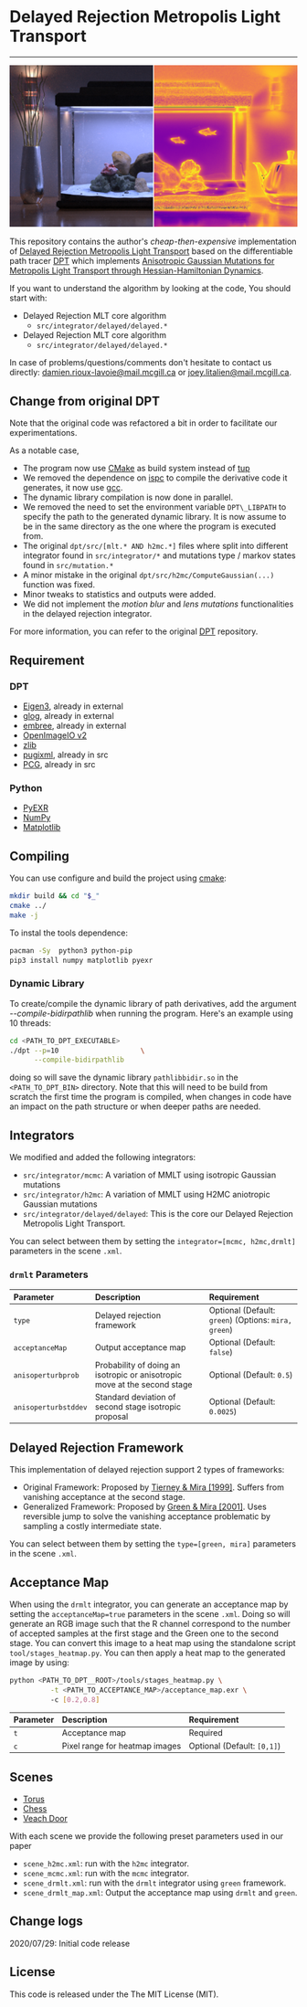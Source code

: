 # Delayed Rejection Metropolis Light Transport
-------------------------------------------------------------------------

![](./static/teaser.png)

  This repository contains the author's *cheap-then-expensive* implementation of [Delayed Rejection Metropolis Light Transport](https://joeylitalien.github.io/publications/drmlt) based on the differentiable path tracer [DPT](https://github.com/BachiLi/dpt) which implements [Anisotropic Gaussian Mutations for Metropolis Light Transport through Hessian-Hamiltonian Dynamics](https://people.csail.mit.edu/tzumao/h2mc/).

  If you want to understand the algorithm by looking at the code, You should start with:

  - Delayed Rejection MLT core algorithm
    - `src/integrator/delayed/delayed.*`
  - Delayed Rejection MLT core algorithm
    - `src/integrator/delayed/delayed.*`
  
  In case of problems/questions/comments don't hesitate to contact us
  directly: <damien.rioux-lavoie@mail.mcgill.ca> or <joey.litalien@mail.mcgill.ca>.
 

## Change from original DPT

Note that the original code was refactored a bit in order to facilitate our experimentations. 

As a notable case,  
- The program now use [CMake](https://cmake.org/) as build system instead of [tup](http://gittup.org/tup/)
- We removed the dependence on [ispc](https://ispc.github.io/ispc.html) to compile the derivative code it generates, it now use [gcc](https://gcc.gnu.org/).
- The dynamic library compilation is now done in parallel.
- We removed the need to set the environment variable  `DPT\_LIBPATH` to specify the path to the generated dynamic library. It is now assume to be in the same directory as the one where the program is executed from.
- The original `dpt/src/[mlt.* AND h2mc.*]` files where split into different integrator found in `src/integrator/*` and mutations type / markov states found in `src/mutation.*`
- A minor mistake in the original `dpt/src/h2mc/ComputeGaussian(...)` function was fixed. 
- Minor tweaks to statistics and outputs were added.
- We did not implement the *motion blur* and *lens mutations* functionalities in the delayed rejection integrator.

For more information, you can refer to the original [DPT](https://github.com/BachiLi/dpt) repository. 

## Requirement

### DPT
- [Eigen3](http://eigen.tuxfamily.org/index.php?title=Main_Page), already in external
- [glog](https://github.com/google/glog), already in external
- [embree](https://embree.github.io/), already in external
- [OpenImageIO v2](https://github.com/OpenImageIO/oiio)
- [zlib](http://www.zlib.net/)
- [pugixml](http://pugixml.org/), already in src
- [PCG](http://www.pcg-random.org/), already in src


### Python
- [PyEXR](https://github.com/tvogels/pyexr)
- [NumPy](https://numpy.org/)
- [Matplotlib](https://matplotlib.org/)


## Compiling

You can use configure and build the project using [cmake](https://cmake.org/): 
```bash
mkdir build && cd "$_" 
cmake ../ 
make -j
```

To instal the tools dependence:
```bash
pacman -Sy  python3 python-pip 
pip3 install numpy matplotlib pyexr
```

### Dynamic Library

To create/compile the dynamic library of path derivatives, add the argument *--compile-bidirpathlib* when running the program. 
Here's an example using 10 threads:
```bash
cd <PATH_TO_DPT_EXECUTABLE>     
./dpt --p=10                    \
      --compile-bidirpathlib                       
```
doing so will save the dynamic library `pathlibbidir.so` in the `<PATH_TO_DPT_BIN>` directory.
Note that this will need to be build from scratch the first time the program is compiled, when changes in code have an impact on the path structure or when
deeper paths are needed.


## Integrators

We modified and added the following integrators:

 - `src/integrator/mcmc`: A variation of MMLT using isotropic Gaussian mutations
 - `src/integrator/h2mc`:  A variation of MMLT using H2MC aniotropic Gaussian mutations
 - `src/integrator/delayed/delayed`: This is the core our Delayed Rejection Metropolis Light Transport.

You can select between them by setting the `integrator=[mcmc, h2mc,drmlt]` parameters in the scene `.xml`.

### `drmlt` Parameters

| Parameter | Description | Requirement |
|:----------|:------------|:--|
| `type` | Delayed rejection framework | Optional (Default: `green`)   (Options: `mira, green`) |
| `acceptanceMap` | Output acceptance map | Optional (Default: `false`)  |
| `anisoperturbprob` | Probability of doing an isotropic or anisotropic move at the second stage | Optional (Default: `0.5`)  |
| `anisoperturbstddev` | Standard deviation of second stage isotropic proposal | Optional (Default: `0.0025`)  |

## Delayed Rejection Framework

This implementation of delayed rejection support 2 types of frameworks:

 - Original Framework: Proposed by [Tierney & Mira [1999]](https://www.researchgate.net/publication/2767014_Some_Adaptive_Monte_Carlo_Methods_for_Bayesian_Inference). Suffers from vanishing acceptance at the second stage.
 - Generalized Framework: Proposed by [Green & Mira [2001]](http://citeseerx.ist.psu.edu/viewdoc/download?doi=10.1.1.20.7698&rep=rep1&type=pdf). Uses reversible jump to solve the vanishing acceptance problematic by sampling a costly intermediate state. 

You can select between them by setting the `type=[green, mira]` parameters in the scene `.xml`.


## Acceptance Map

When using the `drmlt` integrator, you can generate an acceptance map by setting the `acceptanceMap=true`  parameters in the scene `.xml`. Doing so will generate an RGB image such that the R channel correspond to the number of accepted samples at the first stage and the Green one to the second stage. You can convert this image to a heat map using the standalone script `tool/stages_heatmap.py`. You can then apply a heat map to the generated image by using:

```bash
python <PATH_TO_DPT__ROOT>/tools/stages_heatmap.py \
          -t <PATH_TO_ACCEPTANCE_MAP>/acceptance_map.exr \ 
          -c [0.2,0.8]
```

| Parameter | Description | Requirement |
|:----------|:------------|:--|
| `t` | Acceptance map | Required |
| `c` | Pixel range for heatmap images | Optional (Default: `[0,1]`) |


## Scenes

- [Torus](http://beltegeuse.s3-website-ap-northeast-1.amazonaws.com/research/2020_DRMLT/scenes/torus_dpt.zip)
- [Chess](http://beltegeuse.s3-website-ap-northeast-1.amazonaws.com/research/2020_DRMLT/scenes/chess_dpt.zip)
- [Veach Door](http://beltegeuse.s3-website-ap-northeast-1.amazonaws.com/research/2020_DRMLT/scenes/veach-door_dpt.zip)

With each scene we provide the following preset parameters used in our paper

- `scene_h2mc.xml`: run with the `h2mc` integrator.
- `scene_mcmc.xml`: run with the `mcmc` integrator.
- `scene_drmlt.xml`: run with the `drmlt` integrator using `green` framework.
- `scene_drmlt_map.xml`: Output the acceptance map using `drmlt` and `green`.
  
## Change logs

  2020/07/29: Initial code release


## License

This code is released under the The MIT License (MIT).
